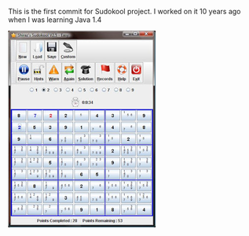 This is the first commit for Sudokool project.
I worked on it 10 years ago when I was learning Java 1.4

![Sudokool](https://github.com/shirazahmadkhan/sudokool/blob/master/screenshot.jpg)
